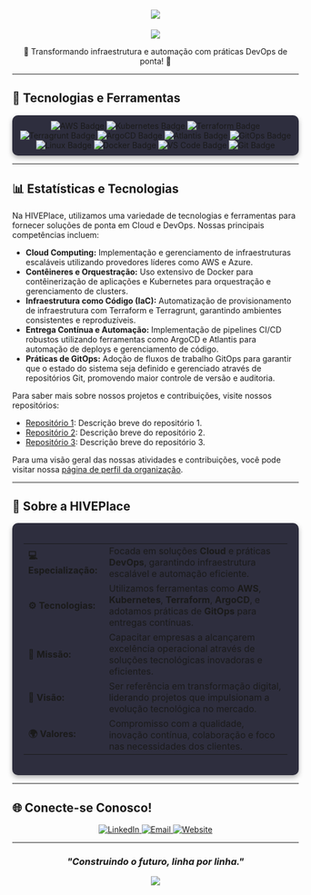 <h1 align="center">
  <a href="https://git.io/typing-svg">
    <img src="https://readme-typing-svg.demolab.com/?lines=Bem-vindo+à+HIVEPlace!;Excelência+em+Soluções+Cloud+e+DevOps!&center=true&width=500&height=50">
  </a>
</h1>

<div align="center">
  <img src="https://capsule-render.vercel.app/api?type=waving&color=7B42BC&height=100&section=header"/>
</div>

<p align="center">🚀 Transformando infraestrutura e automação com práticas DevOps de ponta! 🚀</p>

---

## 🚀 Tecnologias e Ferramentas

<div align="center" style="padding: 10px; background: #2e2e3e; border-radius: 10px; box-shadow: 0 4px 8px rgba(0, 0, 0, 0.3);">
  <img src="https://img.shields.io/badge/AWS-232F3E?style=for-the-badge&logo=amazon-aws&logoColor=white" alt="AWS Badge" />
  <img src="https://img.shields.io/badge/Kubernetes-326CE5?style=for-the-badge&logo=kubernetes&logoColor=white" alt="Kubernetes Badge" />
  <img src="https://img.shields.io/badge/Terraform-7B42BC?style=for-the-badge&logo=terraform&logoColor=white" alt="Terraform Badge" />
  <img src="https://img.shields.io/badge/Terragrunt-222222?style=for-the-badge&logo=terraform&logoColor=white" alt="Terragrunt Badge" />
  <img src="https://img.shields.io/badge/ArgoCD-EA4C89?style=for-the-badge&logo=argo&logoColor=white" alt="ArgoCD Badge" />
  <img src="https://img.shields.io/badge/Atlantis-02A7D8?style=for-the-badge&logo=terraform&logoColor=white" alt="Atlantis Badge" />
  <img src="https://img.shields.io/badge/GitOps-000000?style=for-the-badge&logo=git&logoColor=white" alt="GitOps Badge" />
  <img src="https://img.shields.io/badge/Linux-FCC624?style=for-the-badge&logo=linux&logoColor=black" alt="Linux Badge" />
  <img src="https://img.shields.io/badge/Docker-2496ED?style=for-the-badge&logo=docker&logoColor=white" alt="Docker Badge" />
  <img src="https://img.shields.io/badge/VS%20Code-007ACC?style=for-the-badge&logo=visual-studio-code&logoColor=white" alt="VS Code Badge" />
  <img src="https://img.shields.io/badge/Git-F05032?style=for-the-badge&logo=git&logoColor=white" alt="Git Badge" />
</div>

---

## 📊 Estatísticas e Tecnologias

Na HIVEPlace, utilizamos uma variedade de tecnologias e ferramentas para fornecer soluções de ponta em Cloud e DevOps. Nossas principais competências incluem:

- **Cloud Computing:** Implementação e gerenciamento de infraestruturas escaláveis utilizando provedores líderes como AWS e Azure.
- **Contêineres e Orquestração:** Uso extensivo de Docker para contêinerização de aplicações e Kubernetes para orquestração e gerenciamento de clusters.
- **Infraestrutura como Código (IaC):** Automatização de provisionamento de infraestrutura com Terraform e Terragrunt, garantindo ambientes consistentes e reproduzíveis.
- **Entrega Contínua e Automação:** Implementação de pipelines CI/CD robustos utilizando ferramentas como ArgoCD e Atlantis para automação de deploys e gerenciamento de código.
- **Práticas de GitOps:** Adoção de fluxos de trabalho GitOps para garantir que o estado do sistema seja definido e gerenciado através de repositórios Git, promovendo maior controle de versão e auditoria.

Para saber mais sobre nossos projetos e contribuições, visite nossos repositórios:

- [Repositório 1](https://github.com/hiveplace/repo1): Descrição breve do repositório 1.
- [Repositório 2](https://github.com/hiveplace/repo2): Descrição breve do repositório 2.
- [Repositório 3](https://github.com/hiveplace/repo3): Descrição breve do repositório 3.

Para uma visão geral das nossas atividades e contribuições, você pode visitar nossa [página de perfil da organização](https://github.com/hiveplace).


---

## 🌱 Sobre a HIVEPlace

<div align="center" style="padding: 20px; background: #2e2e3e; border-radius: 10px; box-shadow: 0 4px 8px rgba(0, 0, 0, 0.3);">
  <table align="center">
    <tr>
      <td><strong>💻 Especialização:</strong></td>
      <td>Focada em soluções <strong>Cloud</strong> e práticas <strong>DevOps</strong>, garantindo infraestrutura escalável e automação eficiente.</td>
    </tr>
    <tr>
      <td><strong>⚙️ Tecnologias:</strong></td>
      <td>Utilizamos ferramentas como <strong>AWS</strong>, <strong>Kubernetes</strong>, <strong>Terraform</strong>, <strong>ArgoCD</strong>, e adotamos práticas de <strong>GitOps</strong> para entregas contínuas.</td>
    </tr>
    <tr>
      <td><strong>🚀 Missão:</strong></td>
      <td>Capacitar empresas a alcançarem excelência operacional através de soluções tecnológicas inovadoras e eficientes.</td>
    </tr>
    <tr>
      <td><strong>🎯 Visão:</strong></td>
      <td>Ser referência em transformação digital, liderando projetos que impulsionam a evolução tecnológica no mercado.</td>
    </tr>
    <tr>
      <td><strong>🌍 Valores:</strong></td>
      <td>Compromisso com a qualidade, inovação contínua, colaboração e foco nas necessidades dos clientes.</td>
    </tr>
  </table>
</div>

---

## 🌐 Conecte-se Conosco!

<div align="center">
  <a href="https://www.linkedin.com/company/hiveplace" target="_blank">
    <img src="https://img.shields.io/badge/LinkedIn-0A66C2?style=for-the-badge&logo=linkedin&logoColor=white" alt="LinkedIn">
  </a>
  <a href="mailto:contato@hiveplace.com.br" target="_blank">
    <img src="https://img.shields.io/badge/Email-D14836?style=for-the-badge&logo=mail.ru&logoColor=white" alt="Email">
  </a>
  <a href="https://www.hiveplace.com.br/" target="_blank">
    <img src="https://img.shields.io/badge/Website-4285F4?style=for-the-badge&logo=google-chrome&logoColor=white" alt="Website">
  </a>
</div>

---

<div align="center">
  <h3><em> "Construindo o futuro, linha por linha." </em></h3>
</div>

<div align="center">
  <img src="https://capsule-render.vercel.app/api?type=waving&color=7B42BC&height=100&section=footer"/>
</div>
